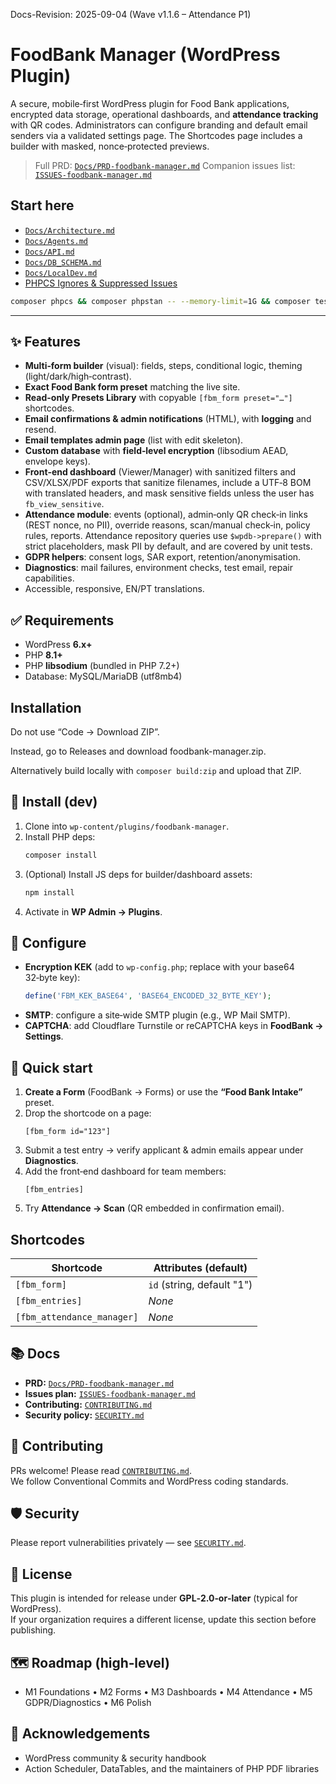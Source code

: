Docs-Revision: 2025-09-04 (Wave v1.1.6 – Attendance P1)
# FoodBank Manager (WordPress Plugin)

A secure, mobile‑first WordPress plugin for Food Bank applications, encrypted data storage, operational dashboards, and **attendance tracking** with QR codes. Administrators can configure branding and default email senders via a validated settings page. The Shortcodes page includes a builder with masked, nonce‑protected previews.

> Full PRD: [`Docs/PRD-foodbank-manager.md`](Docs/PRD-foodbank-manager.md)
> Companion issues list: [`ISSUES-foodbank-manager.md`](ISSUES-foodbank-manager.md)

## Start here
- [`Docs/Architecture.md`](Docs/Architecture.md)
- [`Docs/Agents.md`](Docs/Agents.md)
- [`Docs/API.md`](Docs/API.md)
- [`Docs/DB_SCHEMA.md`](Docs/DB_SCHEMA.md)
- [`Docs/LocalDev.md`](Docs/LocalDev.md)
- [PHPCS Ignores & Suppressed Issues](./PHPCS-Ignores.md)

```bash
composer phpcs && composer phpstan -- --memory-limit=1G && composer test
```

---

## ✨ Features
- **Multi‑form builder** (visual): fields, steps, conditional logic, theming (light/dark/high‑contrast).
- **Exact Food Bank form preset** matching the live site.
- **Read-only Presets Library** with copyable `[fbm_form preset="…"]` shortcodes.
- **Email confirmations & admin notifications** (HTML), with **logging** and resend.
- **Email templates admin page** (list with edit skeleton).
- **Custom database** with **field‑level encryption** (libsodium AEAD, envelope keys).
- **Front‑end dashboard** (Viewer/Manager) with sanitized filters and CSV/XLSX/PDF exports that sanitize filenames, include a UTF‑8 BOM with translated headers, and mask sensitive fields unless the user has `fb_view_sensitive`.
- **Attendance module**: events (optional), admin‑only QR check‑in links (REST nonce, no PII), override reasons, scan/manual check‑in, policy rules, reports. Attendance repository queries use `$wpdb->prepare()` with strict placeholders, mask PII by default, and are covered by unit tests.
- **GDPR helpers**: consent logs, SAR export, retention/anonymisation.
- **Diagnostics**: mail failures, environment checks, test email, repair capabilities.
- Accessible, responsive, EN/PT translations.

## ✅ Requirements
- WordPress **6.x+**
- PHP **8.1+**
- PHP **libsodium** (bundled in PHP 7.2+)
- Database: MySQL/MariaDB (utf8mb4)

## Installation

Do not use “Code → Download ZIP”.

Instead, go to Releases and download foodbank-manager.zip.

Alternatively build locally with `composer build:zip` and upload that ZIP.

## 🚀 Install (dev)
1. Clone into `wp-content/plugins/foodbank-manager`.
2. Install PHP deps:
   ```bash
   composer install
   ```
3. (Optional) Install JS deps for builder/dashboard assets:
   ```bash
   npm install
   ```
4. Activate in **WP Admin → Plugins**.

## 🔐 Configure
- **Encryption KEK** (add to `wp-config.php`; replace with your base64 32‑byte key):
  ```php
  define('FBM_KEK_BASE64', 'BASE64_ENCODED_32_BYTE_KEY');
  ```
- **SMTP**: configure a site‑wide SMTP plugin (e.g., WP Mail SMTP).
- **CAPTCHA**: add Cloudflare Turnstile or reCAPTCHA keys in **FoodBank → Settings**.

## 🧪 Quick start
1. **Create a Form** (FoodBank → Forms) or use the **“Food Bank Intake”** preset.
2. Drop the shortcode on a page:
   ```
   [fbm_form id="123"]
   ```
3. Submit a test entry → verify applicant & admin emails appear under **Diagnostics**.
4. Add the front‑end dashboard for team members:
   ```
   [fbm_entries]
   ```
5. Try **Attendance → Scan** (QR embedded in confirmation email).

## Shortcodes

| Shortcode | Attributes (default) |
| --- | --- |
| `[fbm_form]` | `id` (string, default "1") |
| `[fbm_entries]` | _None_ |
| `[fbm_attendance_manager]` | _None_ |

## 📚 Docs
- **PRD:** [`Docs/PRD-foodbank-manager.md`](Docs/PRD-foodbank-manager.md)
- **Issues plan:** [`ISSUES-foodbank-manager.md`](ISSUES-foodbank-manager.md)
- **Contributing:** [`CONTRIBUTING.md`](CONTRIBUTING.md)
- **Security policy:** [`SECURITY.md`](SECURITY.md)

## 🤝 Contributing
PRs welcome! Please read [`CONTRIBUTING.md`](CONTRIBUTING.md).  
We follow Conventional Commits and WordPress coding standards.

## 🛡️ Security
Please report vulnerabilities privately — see [`SECURITY.md`](SECURITY.md).

## 📝 License
This plugin is intended for release under **GPL‑2.0‑or‑later** (typical for WordPress).  
If your organization requires a different license, update this section before publishing.

## 🗺️ Roadmap (high‑level)
- M1 Foundations • M2 Forms • M3 Dashboards • M4 Attendance • M5 GDPR/Diagnostics • M6 Polish

## 🙌 Acknowledgements
- WordPress community & security handbook
- Action Scheduler, DataTables, and the maintainers of PHP PDF libraries
